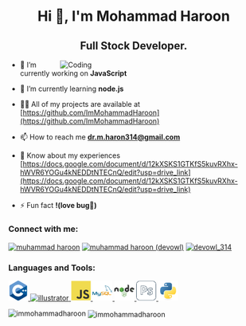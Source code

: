 

<h1 align="center">Hi 👋, I'm Mohammad Haroon</h1>
<h2 align="center">Full Stock Developer.</h2>

<img align="right" alt="Coding"  width=400 src="https://miro.medium.com/max/1360/0*7Q3yvSIv_t0ioJ-Z.gif" />


- 🔭 I’m currently working on **JavaScript**

- 🌱 I’m currently learning **node.js**

- 👨‍💻 All of my projects are available at [https://github.com/ImMohammadHaroon](https://github.com/ImMohammadHaroon)

- 📫 How to reach me **dr.m.haron314@gmail.com**

- 📄 Know about my experiences [https://docs.google.com/document/d/12kXSKS1GTKfS5kuvRXhx-hWVR6YOGu4kNEDDtNTECnQ/edit?usp=drive_link](https://docs.google.com/document/d/12kXSKS1GTKfS5kuvRXhx-hWVR6YOGu4kNEDDtNTECnQ/edit?usp=drive_link)

- ⚡ Fun fact **!(love bug🐞)**

<h3 align="left">Connect with me:</h3>
<p align="left">
<a href="https://linkedin.com/in/muhammad-haroon-6575b0285" target="blank"><img align="center" src="https://raw.githubusercontent.com/rahuldkjain/github-profile-readme-generator/master/src/images/icons/Social/linked-in-alt.svg" alt="muhammad haroon" height="30" width="40" /></a>
<a href="https://www.facebook.com/profile.php?id=100066871834987" target="blank"><img align="center" src="https://raw.githubusercontent.com/rahuldkjain/github-profile-readme-generator/master/src/images/icons/Social/facebook.svg" alt="muhammad haroon (devowl)" height="30" width="40" /></a>
<a href="https://instagram.com/devowl_314" target="blank"><img align="center" src="https://raw.githubusercontent.com/rahuldkjain/github-profile-readme-generator/master/src/images/icons/Social/instagram.svg" alt="devowl_314" height="30" width="40" /></a>
</p>

<h3 align="left">Languages and Tools:</h3>
<p align="left"> <a href="https://www.w3schools.com/cpp/" target="_blank" rel="noreferrer"> <img src="https://raw.githubusercontent.com/devicons/devicon/master/icons/cplusplus/cplusplus-original.svg" alt="cplusplus" width="40" height="40"/> </a> <a href="https://www.adobe.com/in/products/illustrator.html" target="_blank" rel="noreferrer"> <img src="https://www.vectorlogo.zone/logos/adobe_illustrator/adobe_illustrator-icon.svg" alt="illustrator" width="40" height="40"/> </a> <a href="https://developer.mozilla.org/en-US/docs/Web/JavaScript" target="_blank" rel="noreferrer"> <img src="https://raw.githubusercontent.com/devicons/devicon/master/icons/javascript/javascript-original.svg" alt="javascript" width="40" height="40"/> </a> <a href="https://www.mysql.com/" target="_blank" rel="noreferrer"> <img src="https://raw.githubusercontent.com/devicons/devicon/master/icons/mysql/mysql-original-wordmark.svg" alt="mysql" width="40" height="40"/> </a> <a href="https://nodejs.org" target="_blank" rel="noreferrer"> <img src="https://raw.githubusercontent.com/devicons/devicon/master/icons/nodejs/nodejs-original-wordmark.svg" alt="nodejs" width="40" height="40"/> </a> <a href="https://www.photoshop.com/en" target="_blank" rel="noreferrer"> <img src="https://raw.githubusercontent.com/devicons/devicon/master/icons/photoshop/photoshop-line.svg" alt="photoshop" width="40" height="40"/> </a> <a href="https://www.python.org" target="_blank" rel="noreferrer"> <img src="https://raw.githubusercontent.com/devicons/devicon/master/icons/python/python-original.svg" alt="python" width="40" height="40"/> </a> </p>

<p><img align="left" src="https://github-readme-stats.vercel.app/api/top-langs?username=immohammadharoon&show_icons=true&locale=en&layout=compact" alt="immohammadharoon" /></p>

<p>&nbsp;<img align="center" src="https://github-readme-stats.vercel.app/api?username=immohammadharoon&show_icons=true&locale=en" alt="immohammadharoon" /></p>

